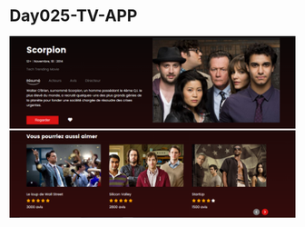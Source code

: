 # Day025-TV-APP
![alt text](https://github.com/djedjelc/Day-025-TV-App/blob/main/025-1.PNG?raw=true)
![alt text](https://github.com/djedjelc/Day-025-TV-App/blob/main/025-2.PNG?raw=true)
